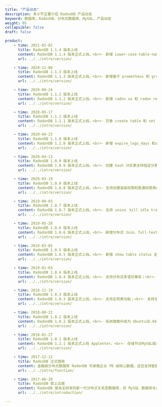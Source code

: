 ```yaml
---
title: "产品动态"
description: 本小节主要介绍 RadonDB 产品动态
keyword: 数据库，RadonDB，分布式数据库，MySQL，产品动态
weight: 05
collapsible: false
draft: false

product:
    - time: 2021-02-02
      title: RadonDB 1.1.4 版本上线
      content: RadonDB 1.1.4 版本正式上线。<br>- 新增 Lower-case-table-names 参数，支持开启或关闭大小写敏感。
      url: ../../intro/version/

    - time: 2020-11-06
      title: RadonDB 1.1.3 版本上线
      content: RadonDB 1.1.3 版本正式上线。<br>- 新增基于 prometheus 和 grafana 的监控节点，支持通过 grafana 仪表盘查看监控数据；<br>- 支持添加、删除和展示监控账号。
      url: ../../intro/version/

    - time: 2020-09-24
      title: RadonDB 1.1.2 版本上线
      content: RadonDB 1.1.2 版本正式上线。<br>- 新增 radon xa 和 radon rebalance 命令；<br>- 完善 show 语法。
      url: ../../intro/version/

    - time: 2020-05-17
      title: RadonDB 1.1.1 版本上线
      content: RadonDB 1.1.1 版本正式上线。<br>- 完善 create table 和 set transaction 语法；<br>- 新增 load-balance 配置参数，支持读写分离。
      url: ../../intro/version/

    - time: 2020-04-23
      title: RadonDB 1.1.0 版本上线
      content: RadonDB 1.1.0 版本正式上线。<br>- 新增 expire_logs_days 和slave_parallel_workers 配置参数。
      url: ../../intro/version/

    - time: 2020-04-13
      title: RadonDB 1.0.9 版本上线
      content: RadonDB 1.0.9 版本正式上线。<br>- 创建 hash 分区表支持指定分表数。
      url: ../../intro/version/

    - time: 2020-03-19
      title: RadonDB 1.0.8 版本上线
      content: RadonDB 1.0.8 版本正式上线。<br>- 支持创建高级权限和普通权限用户；<br>- 新增 Shard-count 配置参数；<br>- 数据重分布增加 cleanup 和 threads 参数。
      url: ../../intro/version/

    - time: 2019-09-03
      title: RadonDB 1.0.7 版本上线
      content: RadonDB 1.0.7 版本正式上线。<br>- 支持 union、kill idle transaction等新功能；<br>- 支持 NeonSAN 存储；<br>- 新增数据库密码安全校验。
      url: ../../intro/version/

    - time: 2019-05-28
      title: RadonDB 1.0.6 版本上线
      content: RadonDB 1.0.6 版本正式上线。<br>- 新增分布式 Join、full-text index、prepare语句；<br>- 新增 checksum table、SINGLE 表等功能；<br>- 支持在 Region（多可用区，同城多活）区域部署；<br>- 新增集群一键 rebalance 功能；<br>- 关闭 FTP 匿名访问，只允许指定用户访问；<br>- 支持数据级租户隔离；<br>- 支持重建指定的存储节点。
      url: ../../intro/version/

    - time: 2019-03-05
      title: RadonDB 1.0.5 版本上线
      content: RadonDB 1.0.5 版本正式上线。<br>- 新增 show table status 支持(Navicat)；<br>- 新增可下推 join 的功能支持；<br>- 新增全局自增 (auto-increment)ID 支持。
      url: ../../intro/version/

    - time: 2019-01-03
      title: RadonDB 1.0.4 版本上线
      content: RadonDB 1.0.4 版本正式上线。<br>- 支持分布式多语句事务；<br>- 存储节点支持自动扩容，支持增加存储节点副本数量。
      url: ../../intro/version/

    - time: 2018-11-19
      title: RadonDB 1.0.3 版本上线
      content: RadonDB 1.0.3 版本正式上线。<br>- 支持全局表功能；<br>- 支持全局表功能；<br>- 支持 SQL 节点的监控功能；<br>- 去掉计算节点。
      url: ../../intro/version/

    - time: 2018-08-22
      title: RadonDB 1.0.2 版本上线
      content: RadonDB 1.0.2 版本正式上线。<br>- 系统镜像升级为 Ubuntu16.04.4；<br>- 优化集群初始化所需的时间。
      url: ../../intro/version/

    - time: 2018-01-27
      title: RadonDB 1.0.1 版本上线
      content: RadonDB 1.1.1 版本正式上线 AppCenter。<br>- 存储节点MySQL版本升级到5.7.20-18；<br>- SQL 节点支持 binlog，计算节点通过 Relay Binlog 方式同步数据。
      url: ../../intro/version/

    - time: 2017-12-12
      title: RadonDB 正式商用
      content: 金融级分布式数据库 RadonDB 可承载企业 PB 级核心数据，还还支持智能化自动分表、平滑扩容及自动运维，大幅减轻数据库运维压力。
      url: ../../intro/function/

    - time: 2017-06-20
      title: RadonDB 首上云端
      content: RadonDB 是自主研发的新一代分布式关系型数据库，将 MySQL 数据库与主流分布式算法相结合，不仅支持分布式事务，全面兼容 MySQL，还能够实现容量与性能无限水平扩展，具备金融级数据强一致性，满足企业级核心数据库对大容量、高并发、高可靠及高可用的苛刻要求。
      url: ../../intro/introduction/

---
```


<!-- 设置上述参数可生成产品动态页  -->
